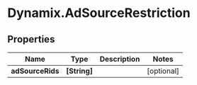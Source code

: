 # Dynamix.AdSourceRestriction

## Properties
Name | Type | Description | Notes
------------ | ------------- | ------------- | -------------
**adSourceRids** | **[String]** |  | [optional] 


